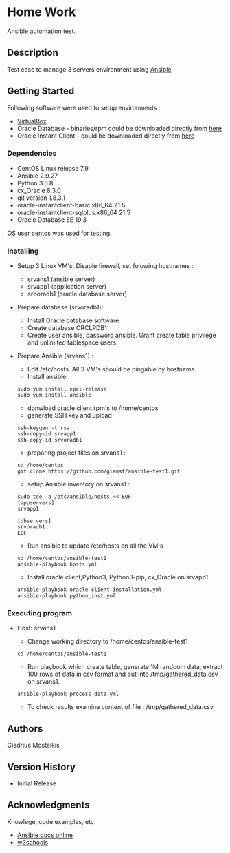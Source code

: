 # Home Work

Ansible automation test.

## Description

Test case to manage 3 servers environment using [Ansible](https://www.ansible.com)

## Getting Started

Following software were used to setup environments :

* [VirtualBox](https://virtualbox.org)
* Oracle Database - binaries/rpm could be downloaded directly from [here](https://www.oracle.com/database/technologies/oracle19c-linux-downloads.html)
* Oracle Instant Client - could be downloaded directly from [here](https://www.oracle.com/database/technologies/instant-client/linux-x86-64-downloads.html)

### Dependencies

* CentOS Linux release 7.9
* Ansible 2.9.27
* Python 3.6.8
* cx_Oracle 8.3.0
* git version 1.8.3.1
* oracle-instantclient-basic.x86_64   21.5
* oracle-instantclient-sqlplus.x86_64 21.5
* Oracle Database EE 19.3

OS user centos was used for testing.

### Installing

* Setup 3 Linux VM's. Disable firewall, set folowing hostnames : 
    * srvans1 (ansible server) 
    * srvapp1 (application server)
    * srboradb1 (oracle database server)

* Prepare database (srvoradb1):
    * Install Oracle database software
    * Create database ORCLPDB1
    * Create user ansible, password ansible. Grant create table privilege and unlimited tablespace users.

* Prepare Ansible (srvans1) :
    * Edit /etc/hosts. All 3 VM's should be pingable by hostname. 
    * Install ansible
    ``` 
    sudo yum install epel-release
    sudo yum install ansible
    ```    
    * donwload oracle client rpm's to /home/centos
    * generate SSH key and upload
    ```
    ssh-keygen -t rsa
    ssh-copy-id srvapp1
    ssh-copy-id srvoradb1
    ```
    * preparing project files on srvans1 :
    ```
    cd /home/centos
    git clone https://github.com/giemst/ansible-test1.git
    ```
    * setup Ansible inventory on srvans1 :
    ```
    sudo tee -a /etc/ansible/hosts << EOF
    [appservers]
    srvapp1

    [dbservers]
    srvoradb1
    EOF
    ```
    * Run ansible to update /etc/hosts on all the VM's
    ```
    cd /home/centos/ansible-test1
    ansible-playbook hosts.yml
    ```
    * Install oracle client,Python3, Python3-pip, cx_Oracle on srvapp1
    ```
    ansible-playbook oracle-client-installation.yml
    ansible-playbook python_inst.yml
    ```

### Executing program

* Host: srvans1

    * Change working directory to /home/centos/ansible-test1
    ```
    cd /home/centos/ansible-test1
    ```

    * Run playbook which create table, generate 1M randoom data, extract 100 rows of data in csv format and put into /tmp/gathered_data.csv on srvans1. 
    ```
    ansible-playbook process_data.yml
    ```
    * To check results examine content of file : /tmp/gathered_data.csv

## Authors

Giedrius Mosteikis

## Version History

  * Initial Release

## Acknowledgments

Knowlege, code examples, etc.
* [Ansible docs online](https://docs.ansible.com)
* [w3schools](https://www.w3schools.com)
